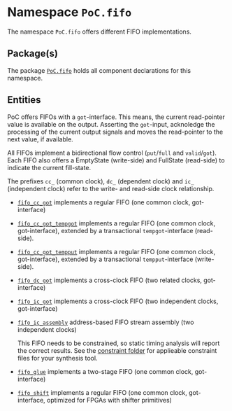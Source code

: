 # Namespace `PoC.fifo`

The namespace `PoC.fifo` offers different FIFO implementations.


## Package(s)

The package [`PoC.fifo`][fifo.pkg] holds all component declarations for this namespace.


## Entities

PoC offers FIFOs with a `got`-interface. This means, the current read-pointer value
is available on the output. Asserting the `got`-input, acknoledge the processing of
the current output signals and moves the read-pointer to the next value, if available.  

All FIFOs implement a bidirectional flow control (`put`/`full` and `valid`/`got`).
Each FIFO also offers a EmptyState (write-side) and FullState (read-side) to indicate
the current fill-state.

The prefixes `cc_` (common clock), `dc_` (dependent clock) and `ic_` (independent
clock) refer to the write- and read-side clock relationship.

 -  [`fifo_cc_got`][fifo_cc_got] implements a regular FIFO (one common clock, got-interface)
 -  [`fifo_cc_got_tempgot`][fifo_cc_got_tempgot] implements a regular FIFO (one common clock, got-interface), extended by a transactional `tempgot`-interface (read-side). 
 -  [`fifo_cc_got_tempput`][fifo_cc_got_tempput] implements a regular FIFO (one common clock, got-interface), extended by a transactional `tempput`-interface (write-side). 
 -  [`fifo_dc_got`][fifo_dc_got] implements a cross-clock FIFO (two related clocks, got-interface)
 -  [`fifo_ic_got`][fifo_ic_got] implements a cross-clock FIFO (two independent clocks, got-interface)
 -  [`fifo_ic_assembly`][fifo_ic_assembly] address-based FIFO stream assembly (two independent clocks)

    This FIFO needs to be constrained, so static timing analysis will report the correct results. See the [constraint folder][const_fifo] for applieable constraint files for your synthesis tool.

 -  [`fifo_glue`][fifo_glue] implements a two-stage FIFO (one common clock, got-interface)
 -  [`fifo_shift`][fifo_shift] implements a regular FIFO (one common clock,
    got-interface, optimized for FPGAs with shifter primitives)



 [fifo.pkg]:			fifo.pkg.vhdl
 [fifo_cc_got]:			fifo_cc_got.vhdl
 [fifo_cc_got_tempgot]:	fifo_cc_got_tempgot.vhdl
 [fifo_cc_got_tempput]:	fifo_cc_got_tempput.vhdl
 [fifo_dc_got]:			fifo_dc_got.vhdl
 [fifo_ic_got]:			fifo_ic_got.vhdl
 [fifo_ic_assembly]:	fifo_ic_assembly.vhdl
 [fifo_glue]:			fifo_glue.vhdl
 [fifo_shift]:			fifo_shift.vhdl


 [const_fifo]:			../../../ucf/fifo
